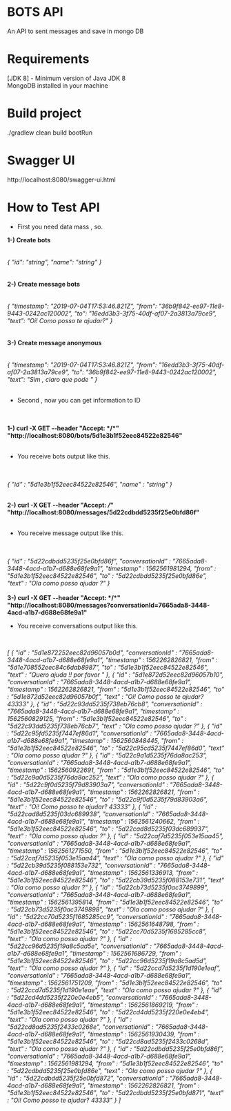 # BOTS API 

An API to sent messages and save in mongo DB 


# Requirements
[JDK 8] - Minimum version of Java JDK 8 </br>
MongoDB installed in your machine



# Build project

./gradlew clean build bootRun

# Swagger UI

http://localhost:8080/swagger-ui.html

# How to Test API 

* First you need data mass , so.

<b>
1-) Create bots 
</b>
</br>
</br>
</br>
  
<i>
{
  "id": "string",
  "name": "string"
}
 </i>
 </br>
 </br>
 </br>

<b>
2-) Create message bots 
</b>
</br>
</br>
</br>
<i>
{
  "timestamp": "2019-07-04T17:53:46.821Z",
 "from": "36b9f842-ee97-11e8-9443-0242ac120002",
 "to": "16edd3b3-3f75-40df-af07-2a3813a79ce9",
 "text": "Oi! Como posso te ajudar?"
}
</i>
</br>
</br>
</br>

<b>
3-) Create message anonymous
</b>
</br>
</br>
</br>
<i>
{
  "timestamp": "2019-07-04T17:53:46.821Z",
 "from": "16edd3b3-3f75-40df-af07-2a3813a79ce9",
 "to": "36b9f842-ee97-11e8-9443-0242ac120002",
 "text": "Sim , claro que pode "
}
</i>
</br>
</br>


* Second , now you can get  information to ID
</br>
</br>


<b>
1-) curl -X GET --header "Accept: */*" "http://localhost:8080/bots/5d1e3b1f52eec84522e82546"
  
</b>
</br>
</br>

* You  receive bots  output like this.
</br>
</br>

  <i>
{
  "id" : "5d1e3b1f52eec84522e82546",
  "name" : "string"
}

</i>
</br>
</br>


<b> 2-) curl -X GET --header "Accept: */*" "http://localhost:8080/messages/5d22cdbdd5235f25e0bfd86f"
 </b>
 </br>
 </br>

 
 * You  receive message output like this.
 </br>
 </br>

 <i>
 {
  "id" : "5d22cdbdd5235f25e0bfd86f",
  "conversationId" : "7665ada8-3448-4acd-a1b7-d688e68fe9a1",
  "timestamp" : 1562561981294,
  "from" : "5d1e3b1f52eec84522e82546",
  "to" : "5d22cdbdd5235f25e0bfd86e",
  "text" : "Ola como posso ajudar  ?"
}
 </i>
 </br>
 </br>

 <b>
 3-) curl -X GET --header "Accept: */*" "http://localhost:8080/messages?conversationId=7665ada8-3448-4acd-a1b7-d688e68fe9a1"
</b>
</br>

 * You  receive conversations output like this.
 </br>
 
 <i>
  
  [ {
  "id" : "5d1e872252eec82d96057b0d",
  "conversationId" : "7665ada8-3448-4acd-a1b7-d688e68fe9a1",
  "timestamp" : 1562262826821,
  "from" : "5d1e708552eec84c6dab8987",
  "to" : "5d1e3b1f52eec84522e82546",
  "text" : "Quero ajuda !! por favor "
}, {
  "id" : "5d1e872d52eec82d96057b10",
  "conversationId" : "7665ada8-3448-4acd-a1b7-d688e68fe9a1",
  "timestamp" : 1562262826821,
  "from" : "5d1e3b1f52eec84522e82546",
  "to" : "5d1e872d52eec82d96057b0f",
  "text" : "Oi! Como posso te ajudar? 43333"
}, {
  "id" : "5d22c93dd5235f738eb76cb8",
  "conversationId" : "7665ada8-3448-4acd-a1b7-d688e68fe9a1",
  "timestamp" : 1562560829125,
  "from" : "5d1e3b1f52eec84522e82546",
  "to" : "5d22c93dd5235f738eb76cb7",
  "text" : "Ola como posso ajudar  ?"
}, {
  "id" : "5d22c95fd5235f7447ef86d1",
  "conversationId" : "7665ada8-3448-4acd-a1b7-d688e68fe9a1",
  "timestamp" : 1562560848445,
  "from" : "5d1e3b1f52eec84522e82546",
  "to" : "5d22c95cd5235f7447ef86d0",
  "text" : "Ola como posso ajudar  ?"
}, {
  "id" : "5d22c9a1d5235f76da8ac253",
  "conversationId" : "7665ada8-3448-4acd-a1b7-d688e68fe9a1",
  "timestamp" : 1562560922691,
  "from" : "5d1e3b1f52eec84522e82546",
  "to" : "5d22c9a0d5235f76da8ac252",
  "text" : "Ola como posso ajudar  ?"
}, {
  "id" : "5d22c9f0d5235f79d83903a7",
  "conversationId" : "7665ada8-3448-4acd-a1b7-d688e68fe9a1",
  "timestamp" : 1562262826821,
  "from" : "5d1e3b1f52eec84522e82546",
  "to" : "5d22c9f0d5235f79d83903a6",
  "text" : "Oi! Como posso te ajudar? 43333"
}, {
  "id" : "5d22cad8d5235f03dc689938",
  "conversationId" : "7665ada8-3448-4acd-a1b7-d688e68fe9a1",
  "timestamp" : 1562561240662,
  "from" : "5d1e3b1f52eec84522e82546",
  "to" : "5d22cad8d5235f03dc689937",
  "text" : "Ola como posso ajudar  ?"
}, {
  "id" : "5d22caf7d5235f053e15aa45",
  "conversationId" : "7665ada8-3448-4acd-a1b7-d688e68fe9a1",
  "timestamp" : 1562561271550,
  "from" : "5d1e3b1f52eec84522e82546",
  "to" : "5d22caf7d5235f053e15aa44",
  "text" : "Ola como posso ajudar  ?"
}, {
  "id" : "5d22cb39d5235f088153e732",
  "conversationId" : "7665ada8-3448-4acd-a1b7-d688e68fe9a1",
  "timestamp" : 1562561336913,
  "from" : "5d1e3b1f52eec84522e82546",
  "to" : "5d22cb39d5235f088153e731",
  "text" : "Ola como posso ajudar  ?"
}, {
  "id" : "5d22cb73d5235f0ac3749899",
  "conversationId" : "7665ada8-3448-4acd-a1b7-d688e68fe9a1",
  "timestamp" : 1562561395814,
  "from" : "5d1e3b1f52eec84522e82546",
  "to" : "5d22cb73d5235f0ac3749898",
  "text" : "Ola como posso ajudar  ?"
}, {
  "id" : "5d22cc70d5235f1685285cc9",
  "conversationId" : "7665ada8-3448-4acd-a1b7-d688e68fe9a1",
  "timestamp" : 1562561648798,
  "from" : "5d1e3b1f52eec84522e82546",
  "to" : "5d22cc70d5235f1685285cc8",
  "text" : "Ola como posso ajudar  ?"
}, {
  "id" : "5d22cc96d5235f19a8c5ad5e",
  "conversationId" : "7665ada8-3448-4acd-a1b7-d688e68fe9a1",
  "timestamp" : 1562561686729,
  "from" : "5d1e3b1f52eec84522e82546",
  "to" : "5d22cc96d5235f19a8c5ad5d",
  "text" : "Ola como posso ajudar  ?"
}, {
  "id" : "5d22ccd7d5235f1d190e1eaf",
  "conversationId" : "7665ada8-3448-4acd-a1b7-d688e68fe9a1",
  "timestamp" : 1562561751209,
  "from" : "5d1e3b1f52eec84522e82546",
  "to" : "5d22ccd7d5235f1d190e1eae",
  "text" : "Ola como posso ajudar  ?"
}, {
  "id" : "5d22cd4dd5235f220e0e4eb5",
  "conversationId" : "7665ada8-3448-4acd-a1b7-d688e68fe9a1",
  "timestamp" : 1562561869219,
  "from" : "5d1e3b1f52eec84522e82546",
  "to" : "5d22cd4dd5235f220e0e4eb4",
  "text" : "Ola como posso ajudar  ?"
}, {
  "id" : "5d22cd8ad5235f2433c0268e",
  "conversationId" : "7665ada8-3448-4acd-a1b7-d688e68fe9a1",
  "timestamp" : 1562561930439,
  "from" : "5d1e3b1f52eec84522e82546",
  "to" : "5d22cd8ad5235f2433c0268d",
  "text" : "Ola como posso ajudar  ?"
}, {
  "id" : "5d22cdbdd5235f25e0bfd86f",
  "conversationId" : "7665ada8-3448-4acd-a1b7-d688e68fe9a1",
  "timestamp" : 1562561981294,
  "from" : "5d1e3b1f52eec84522e82546",
  "to" : "5d22cdbdd5235f25e0bfd86e",
  "text" : "Ola como posso ajudar  ?"
}, {
  "id" : "5d22cdbdd5235f25e0bfd872",
  "conversationId" : "7665ada8-3448-4acd-a1b7-d688e68fe9a1",
  "timestamp" : 1562262826821,
  "from" : "5d1e3b1f52eec84522e82546",
  "to" : "5d22cdbdd5235f25e0bfd871",
  "text" : "Oi! Como posso te ajudar? 43333"
} ]

</i>











